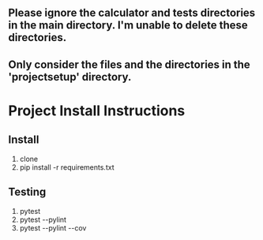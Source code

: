 ## Please ignore the calculator and tests directories in the main directory. I'm unable to delete these directories.
## Only consider the files and the directories in the 'projectsetup' directory.
 

# Project Install Instructions

## Install

1. clone
2. pip install -r requirements.txt

## Testing

1. pytest
2. pytest --pylint
3. pytest --pylint --cov

